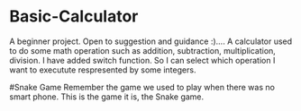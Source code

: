 # Basic-Calculator
A beginner project. Open to suggestion and guidance :)....
A calculator used to do some math operation such as addition, subtraction, multiplication, division.
I have added switch function. So I can select which operation I want to executute respresented by some integers.

#Snake Game
Remember the game we used to play when there was no smart phone. This is the game it is, the Snake game.
